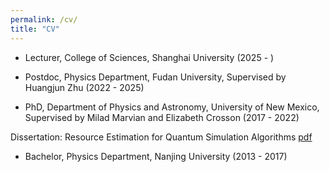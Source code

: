 ```yaml
---
permalink: /cv/
title: "CV"
---
```

- Lecturer, College of Sciences, Shanghai University                                         (2025 -  )

- Postdoc, Physics Department, Fudan University, Supervised by Huangjun Zhu               (2022 -  2025)

- PhD, Department of Physics and Astronomy, University of New Mexico, Supervised by Milad Marvian
and Elizabeth Crosson                                                                     (2017 - 2022)

Dissertation: Resource Estimation for Quantum Simulation Algorithms [pdf](https://digitalrepository.unm.edu/cgi/viewcontent.cgi?article=1269&context=phyc_etds)

- Bachelor, Physics Department, Nanjing University                                        (2013 - 2017) 

